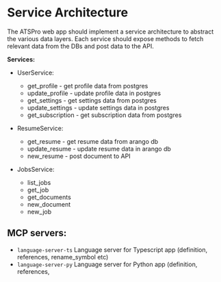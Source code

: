 # Service Architecture

The ATSPro web app should implement a service architecture to abstract the various data layers. Each service should expose methods to fetch relevant data from the DBs and post data to the API.

**Services:**

- UserService:
  - get_profile - get profile data from postgres
  - update_profile - update profile data in postgres
  - get_settings - get settings data from postgres
  - update_settings - update settings data in postgres
  - get_subscription - get subscription data from postgres

- ResumeService:
  - get_resume - get resume data from arango db
  - update_resume - update resume data in arango db
  - new_resume - post document to API

- JobsService:
  - list_jobs
  - get_job
  - get_documents
  - new_document
  - new_job

## MCP servers:
- `language-server-ts` Language server for Typescript app (definition, references, rename_symbol etc)
- `language-server-py` Language server for Python app (definition, references,
